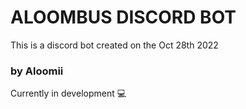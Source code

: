 # ALOOMBUS DISCORD BOT

This is a discord bot created on the Oct 28th 2022

### by Aloomii

Currently in development 💻